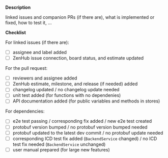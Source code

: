 **Description**

linked issues and companion PRs (if there are), what is implemented or fixed, how to test it, …

**Checklist**

For linked issues (if there are):
- [ ] assignee and label added
- [ ] ZenHub issue connection, board status, and estimate updated

For the pull request:
- [ ] reviewers and assignee added
- [ ] ZenHub estimate, milestone, and release (if needed) added
- [ ] changelog updated / no changelog update needed
- [ ] unit test added (for functions with no dependenies)
- [ ] API documentation added (for public variables and methods in stores)

For dependencies:
- [ ] e2e test passing / corresponding fix added / new e2e test created
- [ ] protobuf version bumped / no protobuf version bumped needed
- [ ] protobuf updated to the latest dev commit / no protobuf update needed
- [ ] corresponding ICD test fix added (`BackendService` changed) / no ICD test fix needed (`BackendService` unchanged)
- [ ] user manual prepared (for large new features)
